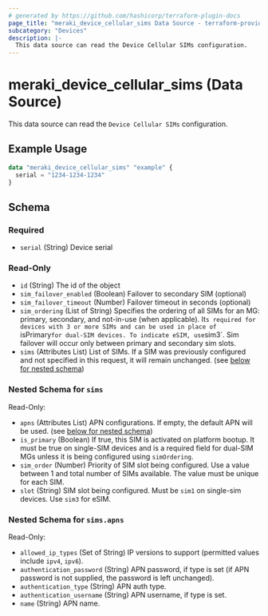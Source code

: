 ```yaml
---
# generated by https://github.com/hashicorp/terraform-plugin-docs
page_title: "meraki_device_cellular_sims Data Source - terraform-provider-meraki"
subcategory: "Devices"
description: |-
  This data source can read the Device Cellular SIMs configuration.
---
```


# meraki_device_cellular_sims (Data Source)

This data source can read the `Device Cellular SIMs` configuration.

## Example Usage

```terraform
data "meraki_device_cellular_sims" "example" {
  serial = "1234-1234-1234"
}
```

<!-- schema generated by tfplugindocs -->
## Schema

### Required

- `serial` (String) Device serial

### Read-Only

- `id` (String) The id of the object
- `sim_failover_enabled` (Boolean) Failover to secondary SIM (optional)
- `sim_failover_timeout` (Number) Failover timeout in seconds (optional)
- `sim_ordering` (List of String) Specifies the ordering of all SIMs for an MG: primary, secondary, and not-in-use (when applicable). It`s required for devices with 3 or more SIMs and can be used in place of `isPrimary` for dual-SIM devices. To indicate eSIM, use `sim3`. Sim failover will occur only between primary and secondary sim slots.
- `sims` (Attributes List) List of SIMs. If a SIM was previously configured and not specified in this request, it will remain unchanged. (see [below for nested schema](#nestedatt--sims))

<a id="nestedatt--sims"></a>
### Nested Schema for `sims`

Read-Only:

- `apns` (Attributes List) APN configurations. If empty, the default APN will be used. (see [below for nested schema](#nestedatt--sims--apns))
- `is_primary` (Boolean) If true, this SIM is activated on platform bootup. It must be true on single-SIM devices and is a required field for dual-SIM MGs unless it is being configured using `simOrdering`.
- `sim_order` (Number) Priority of SIM slot being configured. Use a value between 1 and total number of SIMs available. The value must be unique for each SIM.
- `slot` (String) SIM slot being configured. Must be `sim1` on single-sim devices. Use `sim3` for eSIM.

<a id="nestedatt--sims--apns"></a>
### Nested Schema for `sims.apns`

Read-Only:

- `allowed_ip_types` (Set of String) IP versions to support (permitted values include `ipv4`, `ipv6`).
- `authentication_password` (String) APN password, if type is set (if APN password is not supplied, the password is left unchanged).
- `authentication_type` (String) APN auth type.
- `authentication_username` (String) APN username, if type is set.
- `name` (String) APN name.
